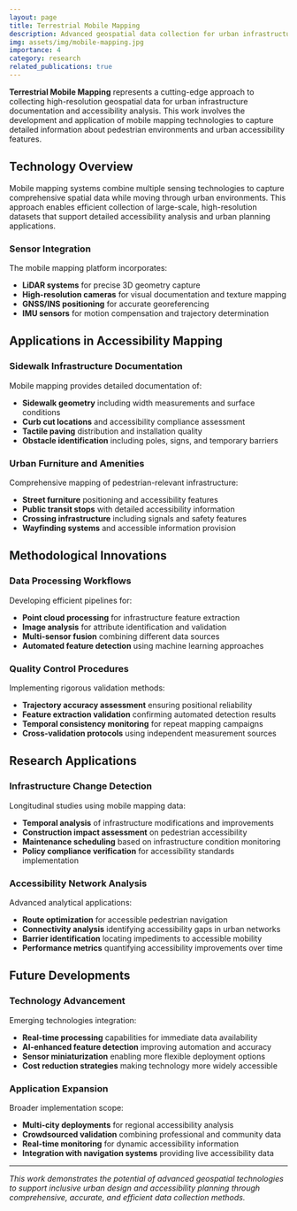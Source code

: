 ```yaml
---
layout: page
title: Terrestrial Mobile Mapping
description: Advanced geospatial data collection for urban infrastructure documentation
img: assets/img/mobile-mapping.jpg
importance: 4
category: research
related_publications: true
---
```


**Terrestrial Mobile Mapping** represents a cutting-edge approach to collecting high-resolution geospatial data for urban infrastructure documentation and accessibility analysis. This work involves the development and application of mobile mapping technologies to capture detailed information about pedestrian environments and urban accessibility features.

## Technology Overview

Mobile mapping systems combine multiple sensing technologies to capture comprehensive spatial data while moving through urban environments. This approach enables efficient collection of large-scale, high-resolution datasets that support detailed accessibility analysis and urban planning applications.

### Sensor Integration
The mobile mapping platform incorporates:
- **LiDAR systems** for precise 3D geometry capture
- **High-resolution cameras** for visual documentation and texture mapping
- **GNSS/INS positioning** for accurate georeferencing
- **IMU sensors** for motion compensation and trajectory determination

## Applications in Accessibility Mapping

### Sidewalk Infrastructure Documentation
Mobile mapping provides detailed documentation of:
- **Sidewalk geometry** including width measurements and surface conditions
- **Curb cut locations** and accessibility compliance assessment
- **Tactile paving** distribution and installation quality
- **Obstacle identification** including poles, signs, and temporary barriers

### Urban Furniture and Amenities
Comprehensive mapping of pedestrian-relevant infrastructure:
- **Street furniture** positioning and accessibility features
- **Public transit stops** with detailed accessibility information
- **Crossing infrastructure** including signals and safety features
- **Wayfinding systems** and accessible information provision

## Methodological Innovations

### Data Processing Workflows
Developing efficient pipelines for:
- **Point cloud processing** for infrastructure feature extraction
- **Image analysis** for attribute identification and validation
- **Multi-sensor fusion** combining different data sources
- **Automated feature detection** using machine learning approaches

### Quality Control Procedures
Implementing rigorous validation methods:
- **Trajectory accuracy assessment** ensuring positional reliability
- **Feature extraction validation** confirming automated detection results
- **Temporal consistency monitoring** for repeat mapping campaigns
- **Cross-validation protocols** using independent measurement sources

## Research Applications

### Infrastructure Change Detection
Longitudinal studies using mobile mapping data:
- **Temporal analysis** of infrastructure modifications and improvements
- **Construction impact assessment** on pedestrian accessibility
- **Maintenance scheduling** based on infrastructure condition monitoring
- **Policy compliance verification** for accessibility standards implementation

### Accessibility Network Analysis
Advanced analytical applications:
- **Route optimization** for accessible pedestrian navigation
- **Connectivity analysis** identifying accessibility gaps in urban networks
- **Barrier identification** locating impediments to accessible mobility
- **Performance metrics** quantifying accessibility improvements over time

## Future Developments

### Technology Advancement
Emerging technologies integration:
- **Real-time processing** capabilities for immediate data availability
- **AI-enhanced feature detection** improving automation and accuracy
- **Sensor miniaturization** enabling more flexible deployment options
- **Cost reduction strategies** making technology more widely accessible

### Application Expansion
Broader implementation scope:
- **Multi-city deployments** for regional accessibility analysis
- **Crowdsourced validation** combining professional and community data
- **Real-time monitoring** for dynamic accessibility information
- **Integration with navigation systems** providing live accessibility data

---

*This work demonstrates the potential of advanced geospatial technologies to support inclusive urban design and accessibility planning through comprehensive, accurate, and efficient data collection methods.*
